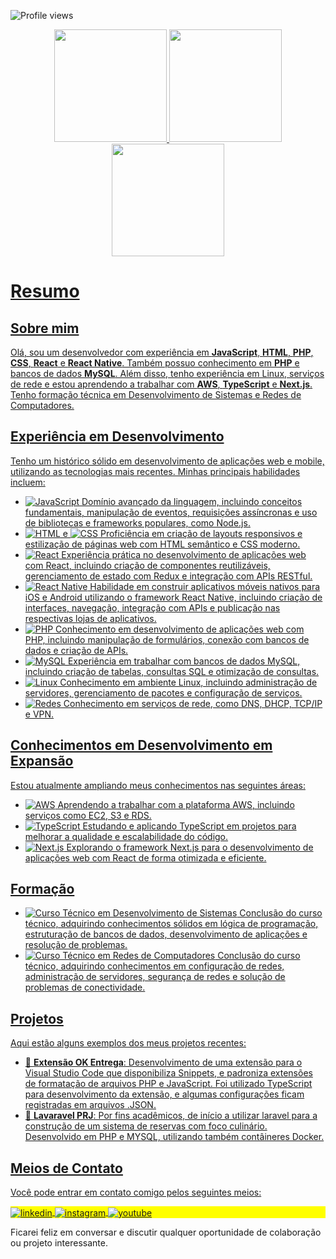 <!-- <img align="right" height="590em" src="https://raw.githubusercontent.com/gist/maykbrito/618ef18e3bbb7cdfd200f3a4fc1aabc6/raw/201d47c76006c99fe0dc55ea92e76bdca5537f08/githubcard.svg"/> -->
<p align="left"> <img src="https://komarev.com/ghpvc/?username=sjvinicius&color=blue" alt="Profile views" /></p>


<div align="center">
  <a href="https://github.com/mercurio236">
  <img height="180em" src="https://github-readme-stats.vercel.app/api?username=sjvinicius&show_icons=true&theme=algolia"/>
  <img height="180em" src="https://streak-stats.demolab.com/?user=sjvinicius&theme=algolia"/>
  <img height="180em" src="https://github-readme-stats.vercel.app/api/top-langs/?username=sjvinicius&layout=compact&langs_count=5&theme=algolia"/>
</div>
    
# Resumo

## Sobre mim
Olá, sou um desenvolvedor com experiência em **JavaScript**, **HTML**, **PHP**, **CSS**, **React** e **React Native**. Também possuo conhecimento em **PHP** e bancos de dados **MySQL**. Além disso, tenho experiência em Linux, serviços de rede e estou aprendendo a trabalhar com **AWS**, **TypeScript** e **Next.js**. Tenho formação técnica em Desenvolvimento de Sistemas e Redes de Computadores.

## Experiência em Desenvolvimento
Tenho um histórico sólido em desenvolvimento de aplicações web e mobile, utilizando as tecnologias mais recentes. Minhas principais habilidades incluem:

- ![JavaScript](https://img.shields.io/badge/-JavaScript-05122A?style=flat&logo=javascript) Domínio avançado da linguagem, incluindo conceitos fundamentais, manipulação de eventos, requisições assíncronas e uso de bibliotecas e frameworks populares, como Node.js.
- ![HTML](https://img.shields.io/badge/-HTML-05122A?style=flat&logo=html5) e ![CSS](https://img.shields.io/badge/-CSS-05122A?style=flat&logo=css3) Proficiência em criação de layouts responsivos e estilização de páginas web com HTML semântico e CSS moderno.
- ![React](https://img.shields.io/badge/-React-05122A?style=flat&logo=react) Experiência prática no desenvolvimento de aplicações web com React, incluindo criação de componentes reutilizáveis, gerenciamento de estado com Redux e integração com APIs RESTful.
- ![React Native](https://img.shields.io/badge/-React_Native-05122A?style=flat&logo=react) Habilidade em construir aplicativos móveis nativos para iOS e Android utilizando o framework React Native, incluindo criação de interfaces, navegação, integração com APIs e publicação nas respectivas lojas de aplicativos.
- ![PHP](https://img.shields.io/badge/-PHP-05122A?style=flat&logo=php) Conhecimento em desenvolvimento de aplicações web com PHP, incluindo manipulação de formulários, conexão com bancos de dados e criação de APIs.
- ![MySQL](https://img.shields.io/badge/-MySQL-05122A?style=flat&logo=mysql) Experiência em trabalhar com bancos de dados MySQL, incluindo criação de tabelas, consultas SQL e otimização de consultas.
- ![Linux](https://img.shields.io/badge/-Linux-05122A?style=flat&logo=linux) Conhecimento em ambiente Linux, incluindo administração de servidores, gerenciamento de pacotes e configuração de serviços.
- ![Redes](https://img.shields.io/badge/-Redes-05122A?style=flat&logo=pc) Conhecimento em serviços de rede, como DNS, DHCP, TCP/IP e VPN.

## Conhecimentos em Desenvolvimento em Expansão
Estou atualmente ampliando meus conhecimentos nas seguintes áreas:

- ![AWS](https://img.shields.io/badge/-AWS-05122A?style=flat&logo=amazon-aws) Aprendendo a trabalhar com a plataforma AWS, incluindo serviços como EC2, S3 e RDS.
- ![TypeScript](https://img.shields.io/badge/-TypeScript-05122A?style=flat&logo=typescript) Estudando e aplicando TypeScript em projetos para melhorar a qualidade e escalabilidade do código.
- ![Next.js](https://img.shields.io/badge/-Next.js-05122A?style=flat&logo=next.js) Explorando o framework Next.js para o desenvolvimento de aplicações web com React de forma otimizada e eficiente.

## Formação
- ![Curso Técnico em Desenvolvimento de Sistemas](https://img.shields.io/badge/-Desenvolvimento_de_Sistemas-green) Conclusão do curso técnico, adquirindo conhecimentos sólidos em lógica de programação, estruturação de bancos de dados, desenvolvimento de aplicações e resolução de problemas.
- ![Curso Técnico em Redes de Computadores](https://img.shields.io/badge/-Redes_de_Computadores-red) Conclusão do curso técnico, adquirindo conhecimentos em configuração de redes, administração de servidores, segurança de redes e solução de problemas de conectividade.

## Projetos
Aqui estão alguns exemplos dos meus projetos recentes:

- 🚀 **Extensão OK Entrega**: Desenvolvimento de uma extensão para o Visual Studio Code que disponibiliza Snippets, e padroniza extensões de formatação de arquivos PHP e JavaScript. Foi utilizado TypeScript para desenvolvimento da extensão, e algumas configurações ficam registradas em arquivos .JSON.
- 🚀 **Lavaravel PRJ**: Por fins acadêmicos, de início a utilizar laravel para a construção de um sistema de reservas com foco culinário. Desenvolvido em PHP e MYSQL, utilizando também contâineres Docker.

## Meios de Contato
Você pode entrar em contato comigo pelos seguintes meios:
<p align="left" style="background:yellow">
<a href="https://linkedin.com/in/vinicius-silvaj/" target="_blank">
  <img align="center" src="https://img.shields.io/badge/-vinicius-05122A?style=flat&logo=linkedin" alt="linkedin"/>
</a>
<a href="https://www.instagram.com/viny.sj/" target="_blank">
 <img align="center" src="https://img.shields.io/badge/-vinicius-05122A?style=flat&logo=instagram" alt="instagram"/>
</a>
<a href="mailto:sjf.vinicius@gmail.com" target="_blank">
 <img align="center" src="https://img.shields.io/badge/-vinicius-05122A?style=flat&logo=gmail" alt="youtube"/>
</a>
</p>

Ficarei feliz em conversar e discutir qualquer oportunidade de colaboração ou projeto interessante.
